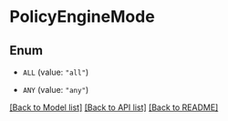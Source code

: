 # PolicyEngineMode

## Enum


* `ALL` (value: `"all"`)

* `ANY` (value: `"any"`)


[[Back to Model list]](../README.md#documentation-for-models) [[Back to API list]](../README.md#documentation-for-api-endpoints) [[Back to README]](../README.md)


